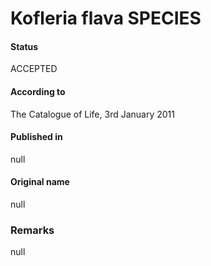 Kofleria flava SPECIES
=======

#### Status
ACCEPTED

#### According to
The Catalogue of Life, 3rd January 2011

#### Published in
null

#### Original name
null

### Remarks
null